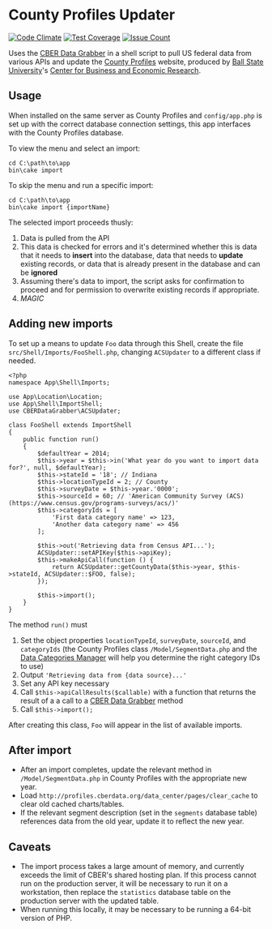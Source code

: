 County Profiles Updater
=======================

[![Code Climate](https://codeclimate.com/repos/58c87af5f243b0028700005c/badges/5147076e53f5eeaa0a59/gpa.svg)](https://codeclimate.com/repos/58c87af5f243b0028700005c/feed)
[![Test Coverage](https://codeclimate.com/repos/58c87af5f243b0028700005c/badges/5147076e53f5eeaa0a59/coverage.svg)](https://codeclimate.com/repos/58c87af5f243b0028700005c/coverage)
[![Issue Count](https://codeclimate.com/repos/58c87af5f243b0028700005c/badges/5147076e53f5eeaa0a59/issue_count.svg)](https://codeclimate.com/repos/58c87af5f243b0028700005c/feed)

Uses the [CBER Data Grabber](https://github.com/BallStateCBER/cber-data-grabber) in a shell script
to pull US federal data from various APIs and update the [County Profiles](http://profiles.cberdata.org)
website, produced by [Ball State University](http://bsu.edu)'s
[Center for Business and Economic Research](http://cberdata.org).

Usage
-----

When installed on the same server as County Profiles and `config/app.php` is set up with the correct
database connection settings, this app interfaces with the County Profiles database.

To view the menu and select an import:

    cd C:\path\to\app
    bin\cake import

To skip the menu and run a specific import:

    cd C:\path\to\app
    bin\cake import {importName}

The selected import proceeds thusly:

1. Data is pulled from the API
2. This data is checked for errors and it's determined whether this is data that
it needs to **insert** into the database, data that needs to **update** existing records,
or data that is already present in the database and can be **ignored**
3. Assuming there's data to import, the script asks for confirmation to proceed and
for permission to overwrite existing records if appropriate.
4. *MAGIC*

Adding new imports
-------------------------
To set up a means to update `Foo` data through this Shell, create the file `src/Shell/Imports/FooShell.php`, changing `ACSUpdater` to a different class if needed.

    <?php
    namespace App\Shell\Imports;

    use App\Location\Location;
    use App\Shell\ImportShell;
    use CBERDataGrabber\ACSUpdater;

    class FooShell extends ImportShell
    {
        public function run()
        {
            $defaultYear = 2014;
            $this->year = $this->in('What year do you want to import data for?', null, $defaultYear);
            $this->stateId = '18'; // Indiana
            $this->locationTypeId = 2; // County
            $this->surveyDate = $this->year.'0000';
            $this->sourceId = 60; // 'American Community Survey (ACS) (https://www.census.gov/programs-surveys/acs/)'
            $this->categoryIds = [
                'First data category name' => 123,
                'Another data category name' => 456
            ];

            $this->out('Retrieving data from Census API...');
            ACSUpdater::setAPIKey($this->apiKey);
            $this->makeApiCall(function () {
                return ACSUpdater::getCountyData($this->year, $this->stateId, ACSUpdater::$FOO, false);
            });

            $this->import();
        }
    }

The method `run()` must

1. Set the object properties `locationTypeId`, `surveyDate`, `sourceId`, and `categoryIds`
   (the County Profiles class `/Model/SegmentData.php` and the [Data Categories Manager](http://profiles.cberdata.org/admin/data_categories) will help you determine the right category IDs to use)
2. Output `'Retrieving data from {data source}...'`
3. Set any API key necessary
4. Call `$this->apiCallResults($callable)` with a function that returns the result of a a call to a [CBER Data Grabber](https://github.com/BallStateCBER/cber-data-grabber) method
5. Call `$this->import();`

After creating this class, `Foo` will appear in the list of available imports.

After import
------------

- After an import completes, update the relevant method in `/Model/SegmentData.php` in County Profiles with the appropriate new year.
- Load `http://profiles.cberdata.org/data_center/pages/clear_cache` to clear old cached charts/tables.
- If the relevant segment description (set in the `segments` database table) references data from the old year, update it to reflect the new year.

Caveats
-------

- The import process takes a large amount of memory, and currently exceeds the limit of CBER's shared hosting plan. If this process cannot run on the production server, it will be necessary to run it on a workstation, then replace the `statistics` database table on the production server with the updated table.
- When running this locally, it may be necessary to be running a 64-bit version of PHP.

